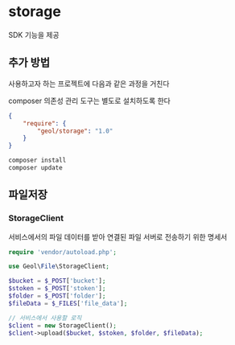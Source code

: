 # storage

SDK 기능을 제공

## 추가 방법

사용하고자 하는 프로젝트에 다음과 같은 과정을 거친다

composer 의존성 관리 도구는 별도로 설치하도록 한다

```json
{
    "require": {
        "geol/storage": "1.0"
    }
}
```

```php
composer install
composer update
```

## 파일저장
### StorageClient

서비스에서의 파일 데이터를 받아 연결된 파일 서버로 전송하기 위한 명세서

```php
require 'vendor/autoload.php';

use Geol\File\StorageClient;

$bucket = $_POST['bucket'];
$stoken = $_POST['stoken'];
$folder = $_POST['folder'];
$fileData = $_FILES['file_data'];

// 서비스에서 사용할 로직
$client = new StorageClient();
$client->upload($bucket, $stoken, $folder, $fileData);
```